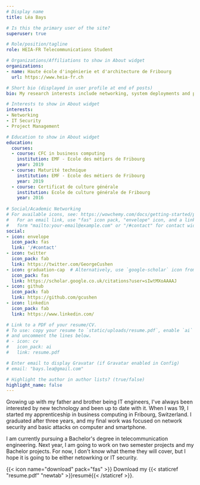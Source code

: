 ```yaml
---
# Display name
title: Léa Bays

# Is this the primary user of the site?
superuser: true

# Role/position/tagline
role: HEIA-FR Telecommunications Student

# Organizations/Affiliations to show in About widget
organizations:
- name: Haute école d'ingénierie et d'architecture de Fribourg
  url: https://www.heia-fr.ch

# Short bio (displayed in user profile at end of posts)
bio: My research interests include networking, system deployments and programmable matter.

# Interests to show in About widget
interests:
- Networking
- IT Security
- Project Management

# Education to show in About widget
education:
  courses:
  - course: CFC in business computing
    institution: EMF - Ecole des métiers de Fribourg
    year: 2019
  - course: Maturité technique
    institution: EMF - Ecole des métiers de Fribourg
    year: 2019
  - course: Certificat de culture générale
    institution: Ecole de culture générale de Fribourg
    year: 2016
  
# Social/Academic Networking
# For available icons, see: https://wowchemy.com/docs/getting-started/page-builder/#icons
#   For an email link, use "fas" icon pack, "envelope" icon, and a link in the
#   form "mailto:your-email@example.com" or "/#contact" for contact widget.
social:
- icon: envelope
  icon_pack: fas
  link: '/#contact'
- icon: twitter
  icon_pack: fab
  link: https://twitter.com/GeorgeCushen
- icon: graduation-cap  # Alternatively, use `google-scholar` icon from `ai` icon pack
  icon_pack: fas
  link: https://scholar.google.co.uk/citations?user=sIwtMXoAAAAJ
- icon: github
  icon_pack: fab
  link: https://github.com/gcushen
- icon: linkedin
  icon_pack: fab
  link: https://www.linkedin.com/

# Link to a PDF of your resume/CV.
# To use: copy your resume to `static/uploads/resume.pdf`, enable `ai` icons in `params.toml`, 
# and uncomment the lines below.
# - icon: cv
#   icon_pack: ai
#   link: resume.pdf

# Enter email to display Gravatar (if Gravatar enabled in Config)
# email: "bays.lea@gmail.com"

# Highlight the author in author lists? (true/false)
highlight_name: false
---
```


Growing up with my father and brother being IT engineers, I've always been interested by new technology and been up to date with it. When I was 19, I started my apprenticeship in business computing in Fribourg, Switzerland. I graduated after three years, and my final work was focused on network security and basic attacks on computer and smartphone.

I am currently pursuing a Bachelor's degree in telecommunication engineering. Next year, I am going to work on two semester projects and my Bachelor projects. For now, I don't know what theme they will cover, but I hope it is going to be either netowrking or IT security.

{{< icon name="download" pack="fas" >}} Download my {{< staticref "resume.pdf" "newtab" >}}resumé{{< /staticref >}}.
